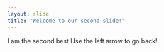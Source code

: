 ```yaml
---
layout: slide
title: "Welcome to our second slide!"
---
```

I am the second best
Use the left arrow to go back!
